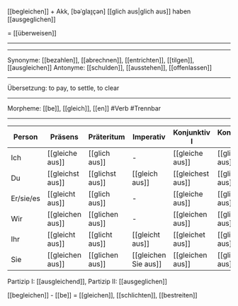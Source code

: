 [[begleichen]] + Akk, [bəˈɡlaɪ̯çən]
[[glich aus|glich aus]]
haben [[ausgeglichen]]

= [[überweisen]]

---

---

Synonyme: [[bezahlen]], [[abrechnen]], [[entrichten]], [[tilgen]], [[ausgleichen]]
Antonyme: [[schulden]], [[ausstehen]], [[offenlassen]]

---

Übersetzung: to pay, to settle, to clear

---

Morpheme: [[be]], [[gleich]], [[en]]
#Verb #Trennbar

---

| Person    | Präsens          | Präteritum      | Imperativ            | Konjunktiv I      | Konjunktiv II    |
| --------- | ---------------- | --------------- | -------------------- | ----------------- | ---------------- |
| Ich       | [[gleiche aus]]  | [[glich aus]]   | -                    | [[gleiche aus]]   | [[gliche aus]]   |
| Du        | [[gleichst aus]] | [[glichst aus]] | [[gleich aus]]       | [[gleichest aus]] | [[glichest aus]] |
| Er/sie/es | [[gleicht aus]]  | [[glich aus]]   | -                    | [[gleiche aus]]   | [[gliche aus]]   |
| Wir       | [[gleichen aus]] | [[glichen aus]] | -                    | [[gleichen aus]]  | [[glichen aus]]  |
| Ihr       | [[gleicht aus]]  | [[glicht aus]]  | [[gleicht aus]]      | [[gleichet aus]]  | [[glichet aus]]  |
| Sie       | [[gleichen aus]] | [[glichen aus]] | [[gleichen Sie aus]] | [[gleichen aus]]  | [[glichen aus]]  |

Partizip I: [[ausgleichend]], Partizip II: [[ausgeglichen]]

[[begleichen]] - [[be]] = [[gleichen]], [[schlichten]], [[bestreiten]]
